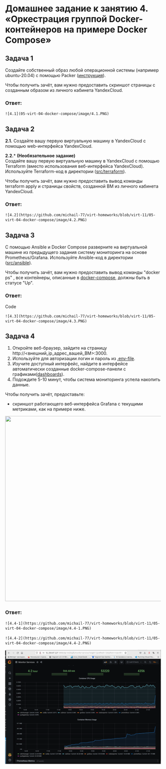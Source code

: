 # Домашнее задание к занятию 4. «Оркестрация группой Docker-контейнеров на примере Docker Compose»


## Задача 1

Создайте собственный образ любой операционной системы (например ubuntu-20.04) с помощью Packer ([инструкция](https://cloud.yandex.ru/docs/tutorials/infrastructure-management/packer-quickstart)).

Чтобы получить зачёт, вам нужно предоставить скриншот страницы с созданным образом из личного кабинета YandexCloud.  
  
### Ответ:  

    ![4.1](05-virt-04-docker-compose/image/4.1.PNG)  

## Задача 2

**2.1.** Создайте вашу первую виртуальную машину в YandexCloud с помощью web-интерфейса YandexCloud.        

**2.2.*** **(Необязательное задание)**      
Создайте вашу первую виртуальную машину в YandexCloud с помощью Terraform (вместо использования веб-интерфейса YandexCloud).
Используйте Terraform-код в директории ([src/terraform](https://github.com/netology-group/virt-homeworks/tree/virt-11/05-virt-04-docker-compose/src/terraform)).

Чтобы получить зачёт, вам нужно предоставить вывод команды terraform apply и страницы свойств, созданной ВМ из личного кабинета YandexCloud.  

### Ответ:  
    ![4.2](https://github.com/michail-77/virt-homeworks/blob/virt-11/05-virt-04-docker-compose/image/4.2.PNG)  
  

## Задача 3

С помощью Ansible и Docker Compose разверните на виртуальной машине из предыдущего задания систему мониторинга на основе Prometheus/Grafana.
Используйте Ansible-код в директории ([src/ansible](https://github.com/netology-group/virt-homeworks/tree/virt-11/05-virt-04-docker-compose/src/ansible)).

Чтобы получить зачёт, вам нужно предоставить вывод команды "docker ps" , все контейнеры, описанные в [docker-compose](https://github.com/netology-group/virt-homeworks/blob/virt-11/05-virt-04-docker-compose/src/ansible/stack/docker-compose.yaml),  должны быть в статусе "Up".  

### Ответ: 
Code  

    ![4.3](https://github.com/michail-77/virt-homeworks/blob/virt-11/05-virt-04-docker-compose/image/4.3.PNG)  
    

## Задача 4

1. Откройте веб-браузер, зайдите на страницу http://<внешний_ip_адрес_вашей_ВМ>:3000.
2. Используйте для авторизации логин и пароль из [.env-file](https://github.com/netology-group/virt-homeworks/blob/virt-11/05-virt-04-docker-compose/src/ansible/stack/.env).
3. Изучите доступный интерфейс, найдите в интерфейсе автоматически созданные docker-compose-панели с графиками([dashboards](https://grafana.com/docs/grafana/latest/dashboards/use-dashboards/)).
4. Подождите 5-10 минут, чтобы система мониторинга успела накопить данные.

Чтобы получить зачёт, предоставьте: 

- скриншот работающего веб-интерфейса Grafana с текущими метриками, как на примере ниже.
<p align="center">
  <img width="1200" height="600" src="./assets/yc_02.png">
</p>

### Ответ:  
    ![4.4-1](https://github.com/michail-77/virt-homeworks/blob/virt-11/05-virt-04-docker-compose/image/4.4-1.PNG)  
      
    ![4.4-2](https://github.com/michail-77/virt-homeworks/blob/virt-11/05-virt-04-docker-compose/image/4.4-2.PNG)  
<img src="https://github.com/michail-77/virt-homeworks/blob/virt-11/05-virt-04-docker-compose/image/4.4-2.PNG" alt="4.4-2">